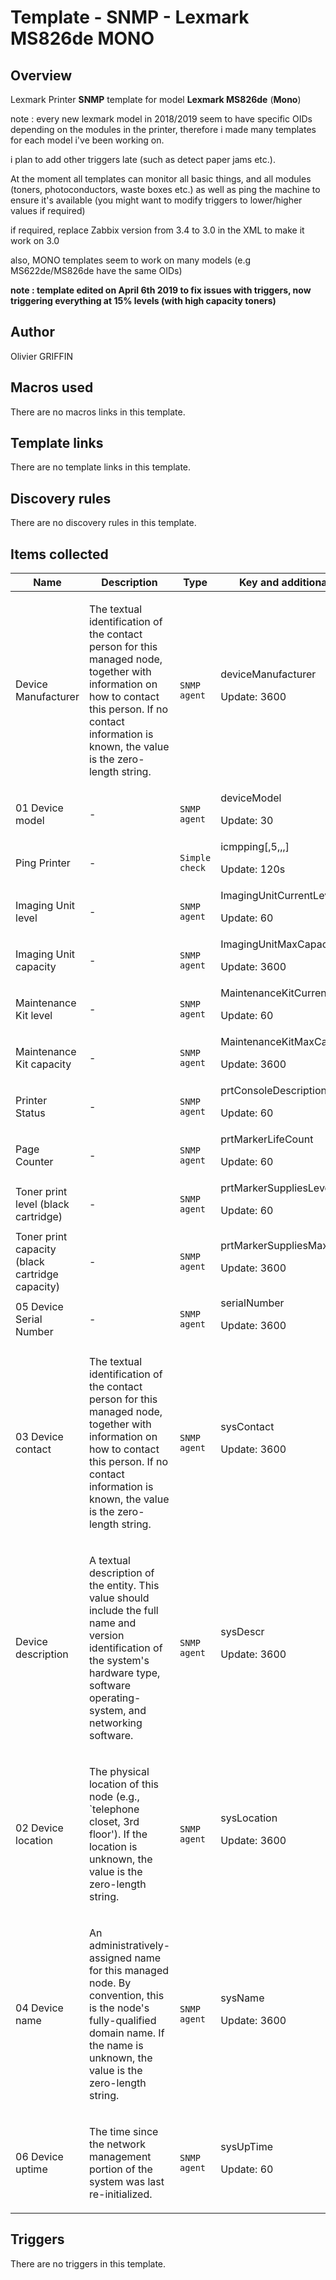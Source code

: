 # Template - SNMP - Lexmark MS826de MONO

## Overview

Lexmark Printer **SNMP** template for model **Lexmark MS826de** (**Mono**)


note : every new lexmark model in 2018/2019 seem to have specific OIDs depending on the modules in the printer, therefore i made many templates for each model i've been working on.


i plan to add other triggers late (such as detect paper jams etc.).


At the moment all templates can monitor all basic things, and all modules (toners, photoconductors, waste boxes etc.) as well as ping the machine to ensure it's available (you might want to modify triggers to lower/higher values if required)


if required, replace Zabbix version from 3.4 to 3.0 in the XML to make it work on 3.0


also, MONO templates seem to work on many models (e.g MS622de/MS826de have the same OIDs)


 **note : template edited on April 6th 2019 to fix issues with triggers, now triggering everything at 15% levels (with high capacity toners)**

## Author

Olivier GRIFFIN

## Macros used

There are no macros links in this template.

## Template links

There are no template links in this template.

## Discovery rules

There are no discovery rules in this template.

## Items collected

|Name|Description|Type|Key and additional info|
|----|-----------|----|----|
|Device Manufacturer|<p>The textual identification of the contact person for this managed node, together with information on how to contact this person. If no contact information is known, the value is the zero-length string.</p>|`SNMP agent`|deviceManufacturer<p>Update: 3600</p>|
|01 Device model|<p>-</p>|`SNMP agent`|deviceModel<p>Update: 30</p>|
|Ping Printer|<p>-</p>|`Simple check`|icmpping[,5,,,]<p>Update: 120s</p>|
|Imaging Unit level|<p>-</p>|`SNMP agent`|ImagingUnitCurrentLevel<p>Update: 60</p>|
|Imaging Unit capacity|<p>-</p>|`SNMP agent`|ImagingUnitMaxCapacity<p>Update: 3600</p>|
|Maintenance Kit level|<p>-</p>|`SNMP agent`|MaintenanceKitCurrentLevel<p>Update: 60</p>|
|Maintenance Kit capacity|<p>-</p>|`SNMP agent`|MaintenanceKitMaxCapacity<p>Update: 3600</p>|
|Printer Status|<p>-</p>|`SNMP agent`|prtConsoleDescription<p>Update: 60</p>|
|Page Counter|<p>-</p>|`SNMP agent`|prtMarkerLifeCount<p>Update: 60</p>|
|Toner print level (black cartridge)|<p>-</p>|`SNMP agent`|prtMarkerSuppliesLevel<p>Update: 60</p>|
|Toner print capacity (black cartridge capacity)|<p>-</p>|`SNMP agent`|prtMarkerSuppliesMaxCapacity<p>Update: 3600</p>|
|05 Device Serial Number|<p>-</p>|`SNMP agent`|serialNumber<p>Update: 3600</p>|
|03 Device contact|<p>The textual identification of the contact person for this managed node, together with information on how to contact this person. If no contact information is known, the value is the zero-length string.</p>|`SNMP agent`|sysContact<p>Update: 3600</p>|
|Device description|<p>A textual description of the entity. This value should include the full name and version identification of the system's hardware type, software operating-system, and networking software.</p>|`SNMP agent`|sysDescr<p>Update: 3600</p>|
|02 Device location|<p>The physical location of this node (e.g., `telephone closet, 3rd floor'). If the location is unknown, the value is the zero-length string.</p>|`SNMP agent`|sysLocation<p>Update: 3600</p>|
|04 Device name|<p>An administratively-assigned name for this managed node. By convention, this is the node's fully-qualified domain name. If the name is unknown, the value is the zero-length string.</p>|`SNMP agent`|sysName<p>Update: 3600</p>|
|06 Device uptime|<p>The time since the network management portion of the system was last re-initialized.</p>|`SNMP agent`|sysUpTime<p>Update: 60</p>|
## Triggers

There are no triggers in this template.

